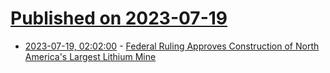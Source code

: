 # [Published on 2023-07-19](index.md)

* [2023-07-19, 02:02:00](https://news.slashdot.org/story/23/07/19/003259/federal-ruling-approves-construction-of-north-americas-largest-lithium-mine?utm_source=rss1.0mainlinkanon&utm_medium=feed) - [Federal Ruling Approves Construction of North America's Largest Lithium Mine](https://news.slashdot.org/story/23/07/19/003259/federal-ruling-approves-construction-of-north-americas-largest-lithium-mine?utm_source=rss1.0mainlinkanon&utm_medium=feed)
